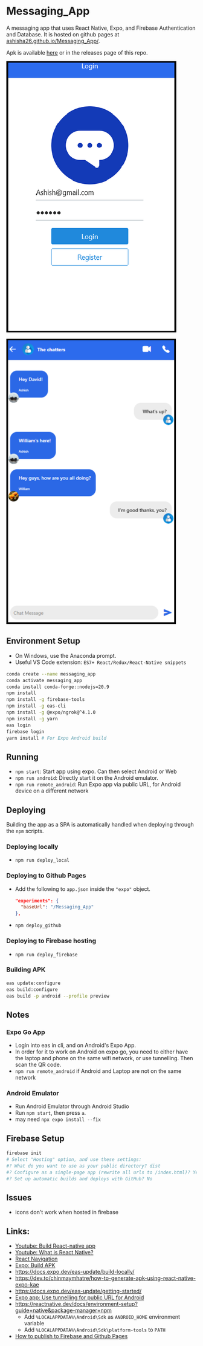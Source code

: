 # Messaging_App
A messaging app that uses React Native, Expo, and Firebase Authentication and Database. It is hosted on github pages at [ashisha26.github.io/Messaging_App/](ashisha26.github.io/Messaging_App/). 

Apk is available [here](https://expo.dev/artifacts/eas/2uEZAfpt1Y56tmVyGacosw.apk) or in the releases page of this repo.

![Image1](./Images/Image1.png)

![Image2](./Images/Image3.png)

## Environment Setup

- On Windows, use the Anaconda prompt. 
- Useful VS Code extension: `ES7+ React/Redux/React-Native snippets`

```bash
conda create --name messaging_app 
conda activate messaging_app
conda install conda-forge::nodejs=20.9
npm install
npm install -g firebase-tools
npm install -g eas-cli
npm install -g @expo/ngrok@^4.1.0
npm install -g yarn
eas login
firebase login
yarn install # For Expo Android build
```

## Running
- `npm start`: Start app using expo. Can then select Android or Web
- `npm run android`: Directly start it on the Android emulator.
- `npm run remote_android`: Run Expo app via public URL, for Android device on a different network

## Deploying

Building the app as a SPA is automatically handled when deploying through the `npm` scripts.

### Deploying locally
- `npm run deploy_local`

### Deploying to Github Pages
- Add the following to `app.json` inside the `"expo"` object.
    ```json
    "experiments": {
      "baseUrl": "/Messaging_App"
    },
    ```
- `npm deploy_github`

### Deploying to Firebase hosting
- `npm run deploy_firebase`


### Building APK
```bash
eas update:configure
eas build:configure
eas build -p android --profile preview
```

## Notes

### Expo Go App
- Login into eas in cli, and on Android's Expo App.
- In order for it to work on Android on expo go, you need to either have the laptop and phone on the same wifi network, or use tunnelling. Then scan the QR code.
- `npm run remote_android` if Android and Laptop are not on the same network

### Android Emulator
- Run Android Emulator through Android Studio
- Run `npm start`, then press `a`. 
- may need `npx expo install --fix`

## Firebase Setup

```bash
firebase init
# Select "Hosting" option, and use these settings:
#? What do you want to use as your public directory? dist
#? Configure as a single-page app (rewrite all urls to /index.html)? Yes
#? Set up automatic builds and deploys with GitHub? No
```

## Issues
- icons don't work when hosted in firebase

## Links:
- [Youtube: Build React-native app](https://www.youtube.com/watch?v=MJzmZ9qmdaE)
- [Youtube: What is React Native?](https://www.youtube.com/watch?v=VozPNrt-LfE)
- [React Navigation](https://reactnavigation.org/docs/hello-react-navigation/)
- [Expo: Build APK](https://docs.expo.dev/build-reference/apk/)
- https://docs.expo.dev/eas-update/build-locally/
- https://dev.to/chinmaymhatre/how-to-generate-apk-using-react-native-expo-kae
- https://docs.expo.dev/eas-update/getting-started/
- [Expo app: Use tunnelling for public URL for Android](https://docs.expo.dev/more/expo-cli/#tunneling)
- https://reactnative.dev/docs/environment-setup?guide=native&package-manager=npm
    - Add `%LOCALAPPDATA%\Android\Sdk` as `ANDROID_HOME` environment variable
    - Add `%LOCALAPPDATA%\Android\Sdk\platform-tools` to `PATH`
- [How to publish to Firebase and Github Pages](https://docs.expo.dev/distribution/publishing-websites/)
